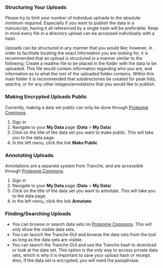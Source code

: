 ### Structuring Your Uploads ###
Please try to limit your number of individual uploads to the absolute minimum required. Especially if you want to publish the data in a manuscript, having it all referenced by a single hash will be preferable. Keep in mind every file in a directory upload can be accessed individually with a hash.

Uploads can be structured in any manner that you would like; however, in order to facilitate locating the exact information you are looking for, it is recommended that an upload is structured in a manner similar to the following: Create a readme file to be placed in the folder with the data to be uploaded. This file would contain information regarding who you are, and information as to what the rest of the uploaded folder contains. Within this main folder it is recommended that subdirectories be created for peak lists, spectra, or for any other images/annotations that you would like to publish.


### Making Encrypted Uploads Public ###
Currently, making a data set public can only be done through [Proteome Commons](https://proteomecommons.org).

  1. Sign in
  1. Navigate to your **My Data** page (**Data** > **My Data**)
  1. Click on the title of the data set you want to make public. This will take you to the data page.
  1. In the left menu, click the link **Make Public**


### Annotating Uploads ###
Annotations are a separate system from Tranche, and are accessible through [Proteome Commons](https://proteomecommons.org).

  1. Sign in
  1. Navigate to your **My Data** page (**Data** > **My Data**)
  1. Click on the title of the data set you want to annotate. This will take you to the data page.
  1. In the left menu, click the link **Annotate**.


### Finding/Searching Uploads ###
  * You can browse or search data sets on [Proteome Commons](https://proteomecommons.org). This will only show the visible data sets.
  * You can launch the Tranche GUI and browse the data sets from the tool as long as the data sets are visible.
  * You can launch the Tranche GUI and use the Tranche hash to download or look at the data set. This option is the only way to access private data sets, which is why it is important to save your upload hash or receipt. Also, if the data set is encrypted, you will need the passphrase.